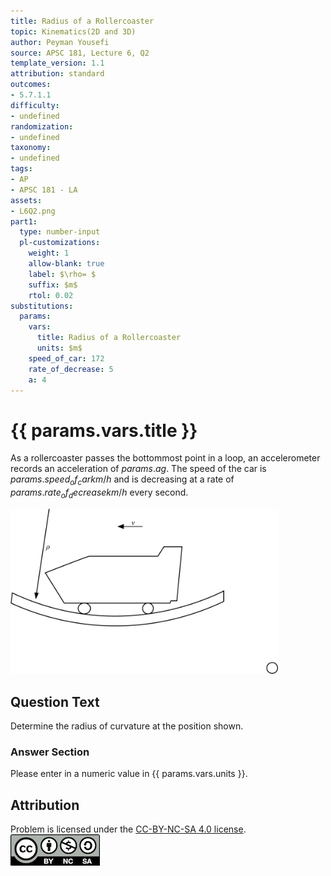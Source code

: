 ```yaml
---
title: Radius of a Rollercoaster
topic: Kinematics(2D and 3D)
author: Peyman Yousefi
source: APSC 181, Lecture 6, Q2
template_version: 1.1
attribution: standard
outcomes:
- 5.7.1.1
difficulty:
- undefined
randomization:
- undefined
taxonomy:
- undefined
tags:
- AP
- APSC 181 - LA
assets:
- L6Q2.png
part1:
  type: number-input
  pl-customizations:
    weight: 1
    allow-blank: true
    label: $\rho= $
    suffix: $m$
    rtol: 0.02
substitutions:
  params:
    vars:
      title: Radius of a Rollercoaster
      units: $m$
    speed_of_car: 172
    rate_of_decrease: 5
    a: 4
---
```

# {{ params.vars.title }}
As a rollercoaster passes the bottommost point in a loop, an accelerometer records an acceleration of ${{params.a}}g$.
The speed of the car is ${{params.speed_of_car}}km/h$ and is decreasing at a rate of ${{params.rate_of_decrease}}km/h$ every second.

<img src="L6Q2.png" width=85%>

## Question Text

Determine the radius of curvature at the position shown.

### Answer Section

Please enter in a numeric value in {{ params.vars.units }}.

## Attribution

Problem is licensed under the [CC-BY-NC-SA 4.0 license](https://creativecommons.org/licenses/by-nc-sa/4.0/).<br> ![The Creative Commons 4.0 license requiring attribution-BY, non-commercial-NC, and share-alike-SA license.](https://raw.githubusercontent.com/firasm/bits/master/by-nc-sa.png)